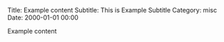 Title: Example content
Subtitle: This is Example Subtitle
Category: misc
Date: 2000-01-01 00:00

Example content
